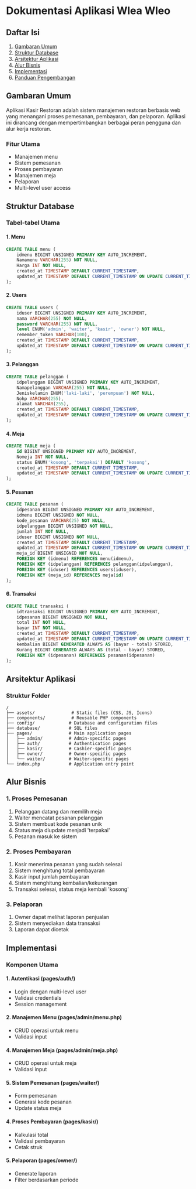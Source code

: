 # Dokumentasi Aplikasi Wlea Wleo

## Daftar Isi
1. [Gambaran Umum](#gambaran-umum)
2. [Struktur Database](#struktur-database)
3. [Arsitektur Aplikasi](#arsitektur-aplikasi)
4. [Alur Bisnis](#alur-bisnis)
5. [Implementasi](#implementasi)
6. [Panduan Pengembangan](#panduan-pengembangan)

## Gambaran Umum
Aplikasi Kasir Restoran adalah sistem manajemen restoran berbasis web yang menangani proses pemesanan, pembayaran, dan pelaporan. Aplikasi ini dirancang dengan mempertimbangkan berbagai peran pengguna dan alur kerja restoran.

### Fitur Utama
- Manajemen menu
- Sistem pemesanan
- Proses pembayaran
- Manajemen meja
- Pelaporan
- Multi-level user access

## Struktur Database

### Tabel-tabel Utama

#### 1. Menu
```sql
CREATE TABLE menu (
    idmenu BIGINT UNSIGNED PRIMARY KEY AUTO_INCREMENT,
    Namamenu VARCHAR(255) NOT NULL,
    Harga INT NOT NULL,
    created_at TIMESTAMP DEFAULT CURRENT_TIMESTAMP,
    updated_at TIMESTAMP DEFAULT CURRENT_TIMESTAMP ON UPDATE CURRENT_TIMESTAMP
);
```

#### 2. Users
```sql
CREATE TABLE users (
    iduser BIGINT UNSIGNED PRIMARY KEY AUTO_INCREMENT,
    nama VARCHAR(255) NOT NULL,
    password VARCHAR(255) NOT NULL,
    level ENUM('admin', 'waiter', 'kasir', 'owner') NOT NULL,
    remember_token VARCHAR(100),
    created_at TIMESTAMP DEFAULT CURRENT_TIMESTAMP,
    updated_at TIMESTAMP DEFAULT CURRENT_TIMESTAMP ON UPDATE CURRENT_TIMESTAMP
);
```

#### 3. Pelanggan
```sql
CREATE TABLE pelanggan (
    idpelanggan BIGINT UNSIGNED PRIMARY KEY AUTO_INCREMENT,
    Namapelanggan VARCHAR(255) NOT NULL,
    Jeniskelamin ENUM('laki-laki', 'perempuan') NOT NULL,
    Nohp VARCHAR(255),
    alamat VARCHAR(255),
    created_at TIMESTAMP DEFAULT CURRENT_TIMESTAMP,
    updated_at TIMESTAMP DEFAULT CURRENT_TIMESTAMP ON UPDATE CURRENT_TIMESTAMP
);
```

#### 4. Meja
```sql
CREATE TABLE meja (
    id BIGINT UNSIGNED PRIMARY KEY AUTO_INCREMENT,
    Nomeja INT NOT NULL,
    status ENUM('kosong', 'terpakai') DEFAULT 'kosong',
    created_at TIMESTAMP DEFAULT CURRENT_TIMESTAMP,
    updated_at TIMESTAMP DEFAULT CURRENT_TIMESTAMP ON UPDATE CURRENT_TIMESTAMP
);
```

#### 5. Pesanan
```sql
CREATE TABLE pesanan (
    idpesanan BIGINT UNSIGNED PRIMARY KEY AUTO_INCREMENT,
    idmenu BIGINT UNSIGNED NOT NULL,
    kode_pesanan VARCHAR(25) NOT NULL,
    idpelanggan BIGINT UNSIGNED NOT NULL,
    jumlah INT NOT NULL,
    iduser BIGINT UNSIGNED NOT NULL,
    created_at TIMESTAMP DEFAULT CURRENT_TIMESTAMP,
    updated_at TIMESTAMP DEFAULT CURRENT_TIMESTAMP ON UPDATE CURRENT_TIMESTAMP,
    meja_id BIGINT UNSIGNED NOT NULL,
    FOREIGN KEY (idmenu) REFERENCES menu(idmenu),
    FOREIGN KEY (idpelanggan) REFERENCES pelanggan(idpelanggan),
    FOREIGN KEY (iduser) REFERENCES users(iduser),
    FOREIGN KEY (meja_id) REFERENCES meja(id)
);
```

#### 6. Transaksi
```sql
CREATE TABLE transaksi (
    idtransaksi BIGINT UNSIGNED PRIMARY KEY AUTO_INCREMENT,
    idpesanan BIGINT UNSIGNED NOT NULL,
    total INT NOT NULL,
    bayar INT NOT NULL,
    created_at TIMESTAMP DEFAULT CURRENT_TIMESTAMP,
    updated_at TIMESTAMP DEFAULT CURRENT_TIMESTAMP ON UPDATE CURRENT_TIMESTAMP,
    kembalian BIGINT GENERATED ALWAYS AS (bayar - total) STORED,
    Kurang BIGINT GENERATED ALWAYS AS (total - bayar) STORED,
    FOREIGN KEY (idpesanan) REFERENCES pesanan(idpesanan)
);
```

## Arsitektur Aplikasi

### Struktur Folder
```
/
├── assets/              # Static files (CSS, JS, Icons)
├── components/          # Reusable PHP components
├── config/             # Database and configuration files
├── database/           # SQL files
├── pages/              # Main application pages
│   ├── admin/          # Admin-specific pages
│   ├── auth/           # Authentication pages
│   ├── kasir/          # Cashier-specific pages
│   ├── owner/          # Owner-specific pages
│   └── waiter/         # Waiter-specific pages
└── index.php           # Application entry point
```

## Alur Bisnis

### 1. Proses Pemesanan
1. Pelanggan datang dan memilih meja
2. Waiter mencatat pesanan pelanggan
3. Sistem membuat kode pesanan unik
4. Status meja diupdate menjadi 'terpakai'
5. Pesanan masuk ke sistem

### 2. Proses Pembayaran
1. Kasir menerima pesanan yang sudah selesai
2. Sistem menghitung total pembayaran
3. Kasir input jumlah pembayaran
4. Sistem menghitung kembalian/kekurangan
5. Transaksi selesai, status meja kembali 'kosong'

### 3. Pelaporan
1. Owner dapat melihat laporan penjualan
2. Sistem menyediakan data transaksi
3. Laporan dapat dicetak

## Implementasi

### Komponen Utama

#### 1. Autentikasi (pages/auth/)
- Login dengan multi-level user
- Validasi credentials
- Session management

#### 2. Manajemen Menu (pages/admin/menu.php)
- CRUD operasi untuk menu
- Validasi input

#### 4. Manajemen Meja (pages/admin/meja.php)
- CRUD operasi untuk meja
- Validasi input


#### 5. Sistem Pemesanan (pages/waiter/)
- Form pemesanan
- Generasi kode pesanan
- Update status meja

#### 4. Proses Pembayaran (pages/kasir/)
- Kalkulasi total
- Validasi pembayaran
- Cetak struk

#### 5. Pelaporan (pages/owner/)
- Generate laporan
- Filter berdasarkan periode
